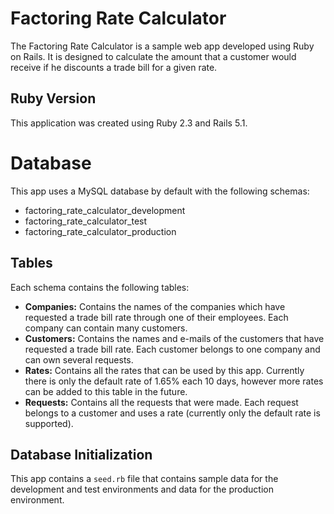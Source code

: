 # Factoring Rate Calculator

The Factoring Rate Calculator is a sample web app developed using Ruby on Rails. It is designed to calculate the amount that a customer would receive if he discounts a trade bill for a given rate.

## Ruby Version

This application was created using Ruby 2.3 and Rails 5.1.

# Database

This app uses a MySQL database by default with the following schemas:

*   factoring_rate_calculator_development
*   factoring_rate_calculator_test
*   factoring_rate_calculator_production

## Tables

Each schema contains the following tables:

*   **Companies:** Contains the names of the companies which have requested a trade bill rate through one of their employees. Each company can contain many customers.
*   **Customers:** Contains the names and e-mails of the customers that have requested a trade bill rate. Each customer belongs to one company and can own several requests.
*   **Rates:** Contains all the rates that can be used by this app. Currently there is only the default rate of 1.65% each 10 days, however more rates can be added to this table in the future.
*   **Requests:** Contains all the requests that were made. Each request belongs to a customer and uses a rate (currently only the default rate is supported).

## Database Initialization

This app contains a `seed.rb` file that contains sample data for the development and test environments and data for the production environment.
